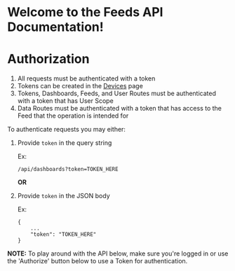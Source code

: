 # Welcome to the Feeds API Documentation!

# Authorization

1. All requests must be authenticated with a token
2. Tokens can be created in the [Devices](/devices) page
3. Tokens, Dashboards, Feeds, and User Routes must be authenticated with a token that has User Scope
4. Data Routes must be authenticated with a token that has access to the Feed that the operation is intended for

To authenticate requests you may either:

1.  Provide `token` in the query string

    Ex:

    ```
    /api/dashboards?token=TOKEN_HERE
    ```

    **OR**

2.  Provide `token` in the JSON body

    Ex:

    ```
    {
        ...
        "token": "TOKEN_HERE"
    }
    ```

**NOTE:** To play around with the API below, make sure you're logged in or use the 'Authorize' button below to use a Token for authentication.
